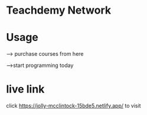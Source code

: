 # Teachdemy Network

 # Usage
--> purchase courses from here 

-->start programming today

# live link
click https://jolly-mcclintock-15bde5.netlify.app/ to visit 
